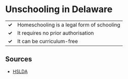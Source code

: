 # Unschooling in Delaware
| | |
|-|-|
| __✓__ | Homeschooling is a legal form of schooling |
| __✓__ | It requires no prior authorisation |
| __✓__ | It can be curriculum-free |

## Sources

* [HSLDA](https://hslda.org/post/how-to-comply-with-delawares-homeschool-law)
